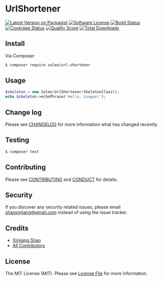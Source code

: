 # UrlShortener

[![Latest Version on Packagist][ico-version]][link-packagist]
[![Software License][ico-license]](LICENSE.md)
[![Build Status][ico-travis]][link-travis]
[![Coverage Status][ico-scrutinizer]][link-scrutinizer]
[![Quality Score][ico-code-quality]][link-code-quality]
[![Total Downloads][ico-downloads]][link-downloads]


## Install

Via Composer

``` bash
$ composer require soleo/url-shortener
```

## Usage

``` php
$skeleton = new Soleo/UrlShortener/SkeletonClass();
echo $skeleton->echoPhrase('Hello, League!');
```

## Change log

Please see [CHANGELOG](CHANGELOG.md) for more information what has changed recently.

## Testing

``` bash
$ composer test
```

## Contributing

Please see [CONTRIBUTING](CONTRIBUTING.md) and [CONDUCT](CONDUCT.md) for details.

## Security

If you discover any security related issues, please email shaoxinjiang@gmail.com instead of using the issue tracker.

## Credits

- [Xinjiang Shao][link-author]
- [All Contributors][link-contributors]

## License

The MIT License (MIT). Please see [License File](LICENSE.md) for more information.

[ico-version]: https://img.shields.io/packagist/v/soleo/url-shortener.svg?style=flat-square
[ico-license]: https://img.shields.io/badge/license-MIT-brightgreen.svg?style=flat-square
[ico-travis]: https://img.shields.io/travis/soleo/url-shortener/master.svg?style=flat-square
[ico-scrutinizer]: https://img.shields.io/scrutinizer/coverage/g/soleo/url-shortener.svg?style=flat-square
[ico-code-quality]: https://img.shields.io/scrutinizer/g/soleo/url-shortener.svg?style=flat-square
[ico-downloads]: https://img.shields.io/packagist/dt/soleo/url-shortener.svg?style=flat-square

[link-packagist]: https://packagist.org/packages/soleo/url-shortener
[link-travis]: https://travis-ci.org/soleo/url-shortener
[link-scrutinizer]: https://scrutinizer-ci.com/g/soleo/url-shortener/code-structure
[link-code-quality]: https://scrutinizer-ci.com/g/soleo/url-shortener
[link-downloads]: https://packagist.org/packages/soleo/url-shortener
[link-author]: https://github.com/soleo
[link-contributors]: ../../contributors
